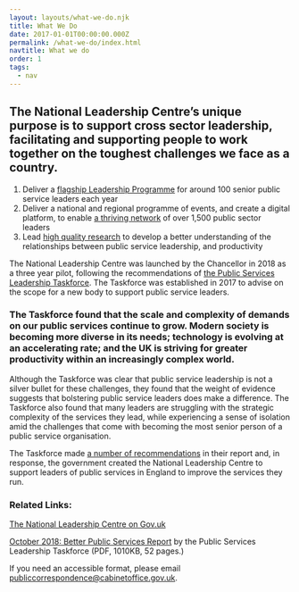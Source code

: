 ```yaml
---
layout: layouts/what-we-do.njk
title: What We Do
date: 2017-01-01T00:00:00.000Z
permalink: /what-we-do/index.html
navtitle: What we do
order: 1
tags:
  - nav
---
```


<div class="header-block highlight">
  <div class="container container--sm">

## The National Leadership Centre’s unique purpose is to support cross sector leadership, facilitating and supporting people to work together on the toughest challenges we face as a country.

1. Deliver a [flagship Leadership Programme](/our-programme/) for around 100 senior public service leaders each year
2. Deliver a national and regional programme of events, and create a digital platform, to enable [a thriving network](/the-network/) of over 1,500 public sector leaders
3. Lead [high quality research](/research/) to develop a better understanding of the relationships between public service leadership, and productivity
  </div>
</div>

<div class="content-block">
  <div class="container container--sm vertical-padding">

The National Leadership Centre was launched by the Chancellor in 2018 as a three year pilot, following the recommendations of [the Public Services Leadership Taskforce](https://www.gov.uk/government/publications/national-leadership-centre). The Taskforce was established in 2017 to advise on the scope for a new body to support public service leaders.

<div class="header-highlight">

### The Taskforce found that the scale and complexity of demands on our public services continue to grow. Modern society is becoming more diverse in its needs; technology is evolving at an accelerating rate; and the UK is striving for greater productivity within an increasingly complex world.

</div>

Although the Taskforce was clear that public service leadership is not a silver bullet for these challenges, they found that the weight of evidence suggests that bolstering public service leaders does make a difference. The Taskforce also found that many leaders are struggling with the strategic complexity of the services they lead, while experiencing a sense of isolation amid the challenges that come with becoming the most senior person of a public service organisation.

The Taskforce made [a number of recommendations](https://www.gov.uk/government/publications/national-leadership-centre) in their report and, in response, the government created the National Leadership Centre to support leaders of public services in England to improve the services they run.

### Related Links:

[The National Leadership Centre on Gov.uk](https://www.gov.uk/government/publications/national-leadership-centre) 

[October 2018: Better Public Services Report](https://assets.publishing.service.gov.uk/government/uploads/system/uploads/attachment_data/file/799567/6.4846_CO_CPSL-Report_A4-P_WEB_NoLogo__002.pdf) by the Public Services Leadership Taskforce
(PDF, 1010KB, 52 pages.)

If you need an accessible format, please email <a href="mailto: publiccorrespondence@cabinetoffice.gov.uk">publiccorrespondence@cabinetoffice.gov.uk.</a>


  </div>
</div>
